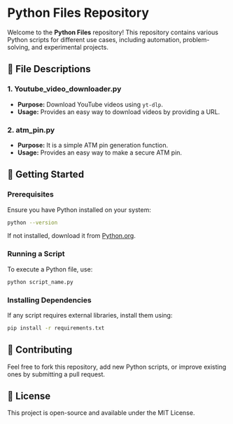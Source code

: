 # Python Files Repository

Welcome to the **Python Files** repository! This repository contains various Python scripts for different use cases, including automation, problem-solving, and experimental projects.

## 📂 File Descriptions

### 1. **Youtube_video_downloader.py**  
   - **Purpose:** Download YouTube videos using `yt-dlp`.
   - **Usage:** Provides an easy way to download videos by providing a URL.

### 2. **atm_pin.py**  
   - **Purpose:** It is a simple ATM pin generation function.
   - **Usage:** Provides an easy way to make a secure ATM pin.
     

## 🚀 Getting Started

### Prerequisites
Ensure you have Python installed on your system:
```sh
python --version
```
If not installed, download it from [Python.org](https://www.python.org/downloads/).

### Running a Script
To execute a Python file, use:
```sh
python script_name.py
```

### Installing Dependencies
If any script requires external libraries, install them using:
```sh
pip install -r requirements.txt
```

## 🤝 Contributing
Feel free to fork this repository, add new Python scripts, or improve existing ones by submitting a pull request.

## 📜 License
This project is open-source and available under the MIT License.

